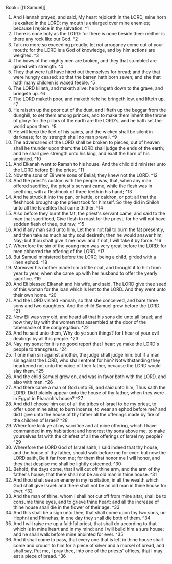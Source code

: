 Book:: [[1 Samuel]]
 1. And Hannah prayed, and said, My heart rejoiceth in the LORD, mine horn is exalted in the LORD: my mouth is enlarged over mine enemies; because I rejoice in thy salvation. ^1
 2. There is none holy as the LORD: for there is none beside thee: neither is there any rock like our God. ^2
 3. Talk no more so exceeding proudly; let not arrogancy come out of your mouth: for the LORD is a God of knowledge, and by him actions are weighed. ^3
 4. The bows of the mighty men are broken, and they that stumbled are girded with strength. ^4
 5. They that were full have hired out themselves for bread; and they that were hungry ceased: so that the barren hath born seven; and she that hath many children is waxed feeble. ^5
 6. The LORD killeth, and maketh alive: he bringeth down to the grave, and bringeth up. ^6
 7. The LORD maketh poor, and maketh rich: he bringeth low, and lifteth up. ^7
 8. He raiseth up the poor out of the dust, and lifteth up the beggar from the dunghill, to set them among princes, and to make them inherit the throne of glory: for the pillars of the earth are the LORD's, and he hath set the world upon them. ^8
 9. He will keep the feet of his saints, and the wicked shall be silent in darkness; for by strength shall no man prevail. ^9
 10. The adversaries of the LORD shall be broken to pieces; out of heaven shall he thunder upon them: the LORD shall judge the ends of the earth; and he shall give strength unto his king, and exalt the horn of his anointed. ^10
 11. And Elkanah went to Ramah to his house. And the child did minister unto the LORD before Eli the priest. ^11
 12. Now the sons of Eli were sons of Belial; they knew not the LORD. ^12
 13. And the priest's custom with the people was, that, when any man offered sacrifice, the priest's servant came, while the flesh was in seething, with a fleshhook of three teeth in his hand; ^13
 14. And he struck it into the pan, or kettle, or caldron, or pot; all that the fleshhook brought up the priest took for himself. So they did in Shiloh unto all the Israelites that came thither. ^14
 15. Also before they burnt the fat, the priest's servant came, and said to the man that sacrificed, Give flesh to roast for the priest; for he will not have sodden flesh of thee, but raw. ^15
 16. And if any man said unto him, Let them not fail to burn the fat presently, and then take as much as thy soul desireth; then he would answer him, Nay; but thou shalt give it me now: and if not, I will take it by force. ^16
 17. Wherefore the sin of the young men was very great before the LORD: for men abhorred the offering of the LORD. ^17
 18. But Samuel ministered before the LORD, being a child, girded with a linen ephod. ^18
 19. Moreover his mother made him a little coat, and brought it to him from year to year, when she came up with her husband to offer the yearly sacrifice. ^19
 20. And Eli blessed Elkanah and his wife, and said, The LORD give thee seed of this woman for the loan which is lent to the LORD. And they went unto their own home. ^20
 21. And the LORD visited Hannah, so that she conceived, and bare three sons and two daughters. And the child Samuel grew before the LORD. ^21
 22. Now Eli was very old, and heard all that his sons did unto all Israel; and how they lay with the women that assembled at the door of the tabernacle of the congregation. ^22
 23. And he said unto them, Why do ye such things? for I hear of your evil dealings by all this people. ^23
 24. Nay, my sons; for it is no good report that I hear: ye make the LORD's people to transgress. ^24
 25. If one man sin against another, the judge shall judge him: but if a man sin against the LORD, who shall entreat for him? Notwithstanding they hearkened not unto the voice of their father, because the LORD would slay them. ^25
 26. And the child Samuel grew on, and was in favor both with the LORD, and also with men. ^26
 27. And there came a man of God unto Eli, and said unto him, Thus saith the LORD, Did I plainly appear unto the house of thy father, when they were in Egypt in Pharaoh's house? ^27
 28. And did I choose him out of all the tribes of Israel to be my priest, to offer upon mine altar, to burn incense, to wear an ephod before me? and did I give unto the house of thy father all the offerings made by fire of the children of Israel? ^28
 29. Wherefore kick ye at my sacrifice and at mine offering, which I have commanded in my habitation; and honorest thy sons above me, to make yourselves fat with the chiefest of all the offerings of Israel my people? ^29
 30. Wherefore the LORD God of Israel saith, I said indeed that thy house, and the house of thy father, should walk before me for ever: but now the LORD saith, Be it far from me; for them that honor me I will honor, and they that despise me shall be lightly esteemed. ^30
 31. Behold, the days come, that I will cut off thine arm, and the arm of thy father's house, that there shall not be an old man in thine house. ^31
 32. And thou shalt see an enemy in my habitation, in all the wealth which God shall give Israel: and there shall not be an old man in thine house for ever. ^32
 33. And the man of thine, whom I shall not cut off from mine altar, shall be to consume thine eyes, and to grieve thine heart: and all the increase of thine house shall die in the flower of their age. ^33
 34. And this shall be a sign unto thee, that shall come upon thy two sons, on Hophni and Phinehas; in one day they shall die both of them. ^34
 35. And I will raise me up a faithful priest, that shall do according to that which is in mine heart and in my mind: and I will build him a sure house; and he shall walk before mine anointed for ever. ^35
 36. And it shall come to pass, that every one that is left in thine house shall come and crouch to him for a piece of silver and a morsel of bread, and shall say, Put me, I pray thee, into one of the priests' offices, that I may eat a piece of bread. ^36
